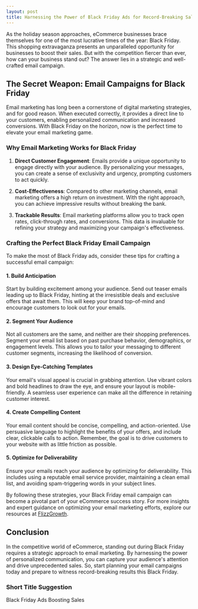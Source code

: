 ```yaml
---
layout: post
title: Harnessing the Power of Black Friday Ads for Record-Breaking Sales
---
```



As the holiday season approaches, eCommerce businesses brace themselves for one of the most lucrative times of the year: Black Friday. This shopping extravaganza presents an unparalleled opportunity for businesses to boost their sales. But with the competition fiercer than ever, how can your business stand out? The answer lies in a strategic and well-crafted email campaign.

## The Secret Weapon: Email Campaigns for Black Friday

Email marketing has long been a cornerstone of digital marketing strategies, and for good reason. When executed correctly, it provides a direct line to your customers, enabling personalized communication and increased conversions. With Black Friday on the horizon, now is the perfect time to elevate your email marketing game.

### Why Email Marketing Works for Black Friday

1. **Direct Customer Engagement**: Emails provide a unique opportunity to engage directly with your audience. By personalizing your messages, you can create a sense of exclusivity and urgency, prompting customers to act quickly.

2. **Cost-Effectiveness**: Compared to other marketing channels, email marketing offers a high return on investment. With the right approach, you can achieve impressive results without breaking the bank.

3. **Trackable Results**: Email marketing platforms allow you to track open rates, click-through rates, and conversions. This data is invaluable for refining your strategy and maximizing your campaign's effectiveness.

### Crafting the Perfect Black Friday Email Campaign

To make the most of Black Friday ads, consider these tips for crafting a successful email campaign:

#### 1. Build Anticipation

Start by building excitement among your audience. Send out teaser emails leading up to Black Friday, hinting at the irresistible deals and exclusive offers that await them. This will keep your brand top-of-mind and encourage customers to look out for your emails.

#### 2. Segment Your Audience

Not all customers are the same, and neither are their shopping preferences. Segment your email list based on past purchase behavior, demographics, or engagement levels. This allows you to tailor your messaging to different customer segments, increasing the likelihood of conversion.

#### 3. Design Eye-Catching Templates

Your email's visual appeal is crucial in grabbing attention. Use vibrant colors and bold headlines to draw the eye, and ensure your layout is mobile-friendly. A seamless user experience can make all the difference in retaining customer interest.

#### 4. Create Compelling Content

Your email content should be concise, compelling, and action-oriented. Use persuasive language to highlight the benefits of your offers, and include clear, clickable calls to action. Remember, the goal is to drive customers to your website with as little friction as possible.

#### 5. Optimize for Deliverability

Ensure your emails reach your audience by optimizing for deliverability. This includes using a reputable email service provider, maintaining a clean email list, and avoiding spam-triggering words in your subject lines.

By following these strategies, your Black Friday email campaign can become a pivotal part of your eCommerce success story. For more insights and expert guidance on optimizing your email marketing efforts, explore our resources at [FlizzGrowth](https://flizzgrowth.com).

## Conclusion

In the competitive world of eCommerce, standing out during Black Friday requires a strategic approach to email marketing. By harnessing the power of personalized communication, you can capture your audience's attention and drive unprecedented sales. So, start planning your email campaigns today and prepare to witness record-breaking results this Black Friday.

### Short Title Suggestion

Black Friday Ads Boosting Sales